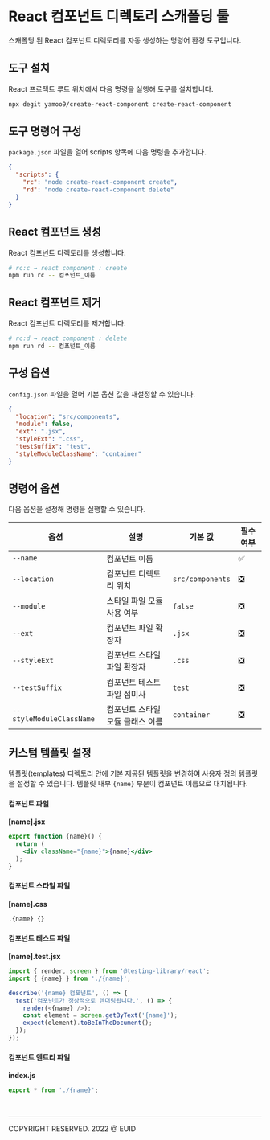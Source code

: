 # React 컴포넌트 디렉토리 스캐폴딩 툴

스캐폴딩 된 React 컴포넌트 디렉토리를 자동 생성하는 명령어 환경 도구입니다.

## 도구 설치

React 프로젝트 루트 위치에서 다음 명령을 실행해 도구를 설치합니다.

```sh
npx degit yamoo9/create-react-component create-react-component
```

## 도구 명령어 구성

`package.json` 파일을 열어 scripts 항목에 다음 명령을 추가합니다.

```json
{
  "scripts": {
    "rc": "node create-react-component create",
    "rd": "node create-react-component delete"
  }
}
```

## React 컴포넌트 생성

React 컴포넌트 디렉토리를 생성합니다.

```sh
# rc:c → react component : create
npm run rc -- 컴포넌트_이름
```

## React 컴포넌트 제거

React 컴포넌트 디렉토리를 제거합니다.

```sh
# rc:d → react component : delete
npm run rd -- 컴포넌트_이름
```

## 구성 옵션

`config.json` 파일을 열어 기본 옵션 값을 재설정할 수 있습니다.

```json
{
  "location": "src/components",
  "module": false,
  "ext": ".jsx",
  "styleExt": ".css",
  "testSuffix": "test",
  "styleModuleClassName": "container"
}
```

## 명령어 옵션

다음 옵션을 설정해 명령을 실행할 수 있습니다.

| 옵션                     | 설명                             | 기본 값          | 필수 여부 |
| ------------------------ | -------------------------------- | ---------------- | --------- |
| `--name`                 | 컴포넌트 이름                    |                  | ✅        |
| `--location`             | 컴포넌트 디렉토리 위치           | `src/components` | ❎        |
| `--module`               | 스타일 파일 모듈 사용 여부       | `false`          | ❎        |
| `--ext`                  | 컴포넌트 파일 확장자             | `.jsx`           | ❎        |
| `--styleExt`             | 컴포넌트 스타일 파일 확장자      | `.css`           | ❎        |
| `--testSuffix`           | 컴포넌트 테스트 파일 접미사      | `test`           | ❎        |
| `--styleModuleClassName` | 컴포넌트 스타일 모듈 클래스 이름 | `container`      | ❎        |

## 커스텀 템플릿 설정

템플릿(templates) 디렉토리 안에 기본 제공된 템플릿을 변경하여 사용자 정의 템플릿을 설정할 수 있습니다. 템플릿 내부 `{name}` 부분이 컴포넌트 이름으로 대치됩니다.

#### 컴포넌트 파일

**[name].jsx**

```jsx
export function {name}() {
  return (
    <div className="{name}">{name}</div>
  );
}
```

#### 컴포넌트 스타일 파일

**[name].css**

```jsx
.{name} {}
```

#### 컴포넌트 테스트 파일

**[name].test.jsx**

```jsx
import { render, screen } from '@testing-library/react';
import { {name} } from './{name}';

describe('{name} 컴포넌트', () => {
  test('컴포넌트가 정상적으로 렌더링됩니다.', () => {
    render(<{name} />);
    const element = screen.getByText('{name}');
    expect(element).toBeInTheDocument();
  });
});
```

#### 컴포넌트 엔트리 파일

**index.js**

```jsx
export * from './{name}';
```

<br />

---

COPYRIGHT RESERVED. 2022 @ EUID
